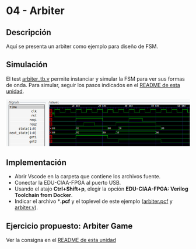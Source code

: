 # 04 - Arbiter

## Descripción

Aquí se presenta un arbiter como ejemplo para diseño de FSM.


## Simulación

El test [arbiter_tb.v](./arbiter_tb.v) permite instanciar y simular la FSM para ver sus formas de onda. Para simular, seguir los pasos indicados en el [README de esta unidad](../README.md).

![arbiter_tb.png](../.images/arbiter_tb.png)

## Implementación

- Abrir Vscode en la carpeta que contiene los archivos fuente.
- Conectar la EDU-CIAA-FPGA al puerto USB.
- Usando el atajo **Ctrl+Shift+p**, elegir la opción  **EDU-CIAA-FPGA: Verilog Toolchain from Docker**.
- Indicar el archivo ***.pcf** y el toplevel de este ejemplo ([arbiter.pcf](./arbiter.pcf) y [arbiter.v](./arbiter.v)).

## Ejercicio propuesto: Arbiter Game

Ver la consigna en el [README de esta unidad](../README.md)